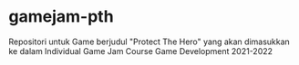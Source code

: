# gamejam-pth
Repositori untuk Game berjudul "Protect The Hero" yang akan dimasukkan ke dalam Individual Game Jam Course Game Development 2021-2022 
